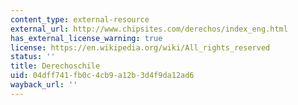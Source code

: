 ```yaml
---
content_type: external-resource
external_url: http://www.chipsites.com/derechos/index_eng.html
has_external_license_warning: true
license: https://en.wikipedia.org/wiki/All_rights_reserved
status: ''
title: Derechoschile
uid: 04dff741-fb0c-4cb9-a12b-3d4f9da12ad6
wayback_url: ''
---
```


